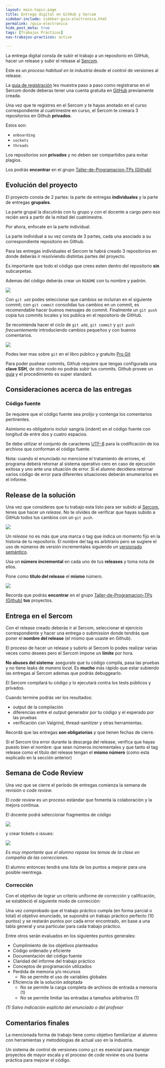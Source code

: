 ```yaml
---
layout: main-topic-page
title: Entrega digital en GitHub y Sercom
sidebar-include: sidebar-guia-electronica.html
permalink: /guia-electronica
hide_post_meta: true
tags: [Trabajos Prácticos]
nav-trabajos-practicos: active

---
```


La entrega digital consta de subir el trabajo a un repositorio
en GitHub, hacer un release y subir el release al
<a href="{{ site.sercom_url }}" target="_blank">Sercom</a>.

Este es un *proceso habitual en la industria* desde el control
de versiones al release.

La [guía de registración](/inscripcion-sercom) les muestra paso a paso
como registrarse en el Sercom donde deberas tener una cuenta gratuita
en [GitHub](https://github.com/) previamente creada.

Una vez que te registres en el Sercom y te hayas anotado en el curso
correspondiente al cuatrimestre en curso, el Sercom te creeara 3
repositorios en Github **privados**.

Estos son:

 - `onboarding`
 - `sockets`
 - `threads`

Los repositorios son **privados** y no deben ser compartidos para evitar
plagios.

Los podrás **encontrar** en el grupo <a href="https://github.com/Taller-de-Programacion-TPs"
target="_blank">Taller-de-Programacion-TPs (Github)</a>

## Evolución del proyecto

El proyecto consta de 2 partes: la parte de entregas **individuales** y
la parte de entregas **grupales**.

La parte grupal la discutirás con tu grupo y con el docente a cargo pero
eso recién será a partir de la mitad del cuatrimestre.

Por ahora, enfocate en la parte individual.

La parte individual a su vez consta de 3 partes, cada una asociado a su
correspondiente repositorio en Github.

Para las entregas individuales el Sercom te habrá creado 3 repositorios
en donde deberás ir resolviendo distintas partes del proyecto.

Es importante que todo el
código que crees esten dentro del repositorio **sin** subcarpetas.

Ademas del código deberás crear un `README` con tu nombre y padrón.

<img style="max-width: 100%;" src="assets/img/git/05_code_and_readme.png" />

Con `git add` podes seleccionar que cambios se incluiran en el siguiente
commit; con `git commit` consolidas tus cambios en un commit, es recomendable
hacer buenos mensajes de commit. Finalmente un `git push` copia tus commits
locales y los publica en el repositorio de GitHub.

Se recomienda hacer el ciclo de `git add`, `git commit` y `git push`
*frecuentemente* introduciendo cambios pequeños y con buenos comentarios.

<img style="max-width: 100%;" src="assets/img/git/06_commit_push.png" />

Podes leer mas sobre `git` en el libro público y gratuito [Pro
Git](https://git-scm.com/book/en/v2)

Para poder pushear commits, Github requiere que tengas configurada una
**clave SSH**, de otro modo no podrás subir tus commits.
Github provee un [guía](https://docs.github.com/en/authentication/connecting-to-github-with-ssh)
y el procedimiento es super standard.

## Consideraciones acerca de las entregas

### Código fuente

Se requiere que el código fuente sea prolijo y contenga los
comentarios pertinentes.

Asimismo es obligatorio incluir sangría (<em>indent</em>) en el código
fuente con longitud de entre dos y cuatro espacios.

Se debe utilizar el conjunto de caracteres
<a href="http://es.wikipedia.org/wiki/UTF8" target="_blank">UTF-8</a>
para la codificación de los archivos que conforman el código fuente.

Nota: cuando el enunciado no mencione el tratamiento de errores,
el programa deberá retornar al sistema operativo cero en caso de
ejecución exitosa y uno ante una situación de error.
Si el alumno decidiera retornar varios código de error para
diferentes situaciones deberán enumerarlos en el informe.

## Release de la solución

Una vez que consideres que tu trabajo esta listo para ser subido al
<a href="{{ site.sercom_url }}" target="_blank">Sercom</a>, tenes
que hacer un *release*. No te olvides de verificar que hayas subido
a GitHub todos tus cambios con un `git push`.

<img style="max-width: 100%;" src="assets/img/git/07_check.png" />

Un *release* no es más que una marca o tag que indica un momento
fijo en la historia de tu repositorio. El nombre del tag es
arbitrario pero se sugiere el uso de números de versión incrementales
siguiendo un [versionado semántico](https://semver.org/lang/es/).

Usa un **número incremental** en cada uno de tus **releases** y toma nota de
ellos.

Pone como **título del release** el **mismo** número.

<img style="max-width: 80%;" src="assets/img/git/08_release.png" />

Recorda que podrás **encontrar** en el grupo <a href="https://github.com/Taller-de-Programacion-TPs"
target="_blank">Taller-de-Programacion-TPs (Github)</a> **tus** proyectos.

## Entrega en el Sercom

Con el release creado deberás ir al Sercom, seleccionar el ejercicio
correspondiente y hacer una entrega o *submission* donde tendrás que
poner el **nombre del release** (el mismo que usaste en Github).

El proceso de hacer un release y subirlo al Sercom lo podes realizar
varias veces como desees
pero el Sercom impone un **límite** por hora.

**No abuses del sistema**: asegurate que
tu código compila, pasa las pruebas y no tiene leaks de *manera local*.
Es **mucho** más rápido que estar subiendo las entregas al Sercom ademas
que podrás debuggearlo.

El Sercom compilará tu código y lo ejecutará contra los tests públicos y
privados.

Cuando termine podrás ver los resultados:
 - output de la compilación
 - diferencias entre el output generador por tu código y el esperado por
las pruebas
 - verificación con Valgrind, thread-sanitizer y otras herramientas.

Recordá que las entregas **son obligatorias** y que tienen fechas de
cierre.

Si el Sercom tira error durante la descarga del release, verifica que
hayas puesto bien el nombre: que sean números incrementales y que tanto
el tag release como el título del release tengan el **mismo número**
(como esta explicado en la sección anterior)

## Semana de Code Review

Una vez que se cierre el período de entregas comienza la semana de
revisión o *code review*.

El *code review* es un proceso estándar que fomenta la colaboración
y la mejora continua.

El docente podrá
seleccionar fragmentos de código

<img style="max-width: 60%;" src="assets/img/git/14_file_issue.png" />

y crear tickets o issues:

<img style="max-width: 100%;" src="assets/img/git/15_fill_issue.png" />

*Es muy importante que el alumno repase los temas de la clase en
compañía de las correcciones.*

El alumno entonces tendrá una lista de los puntos a mejorar
para una posible reentrega.

### Corrección

Con el objetivo de lograr un criterio uniforme de corrección y calificación,
se estableció el siguiente modo de corrección:

Una vez comprobado que el trabajo práctico cumpla
(en forma parcial o total) el objetivo enunciado, se supondrá un
trabajo práctico perfecto (10 puntos) y se restarán puntos
por cada error encontrado, en base a una tabla general y
una particular para cada trabajo práctico.

Entre otros serán evaluados en los siguientes puntos generales:

<ul>
<li>Cumplimiento de los objetivos planteados</li>
<li>Código ordenado y eficiente</li>
<li>Documentación del código fuente</li>
<li>Claridad del informe del trabajo práctico</li>
<li>Conceptos de programación utilizados</li>
<li>Perdida de memoria y/o recursos
<ul>
<li>No se permite el uso de variables globales</li>
</ul>
</li>
<li>Eficiencia de la solución adoptada
<ul>
<li>No se permite la carga completa de archivos de entrada a memoria (1)</li>
<li>No se permite limitar las entradas a tamaños arbitrarios (1)</li>
</ul>
</li>
</ul>

<em>(1) Salvo indicación explícita del enunciado o del profesor</em>

## Comentarios finales

La mencionada forma de trabajo tiene como objetivo familiarizar
al alumno con herramientas y metodologías de actual uso en la industria.

Un sistema de control de versiones como `git` es esencial para manejar
proyectos de mayor escala y el proceso de *code review* es una buena
práctica para mejorar el código.
